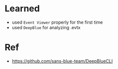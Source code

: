 # Learned
- used `Event Viewer` properly for the first time
- used `DeepBlue` for analyzing .evtx

# Ref
- https://github.com/sans-blue-team/DeepBlueCLI